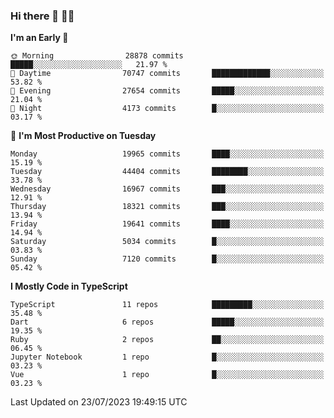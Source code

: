 ### Hi there 👋 🧑‍💻



<!--START_SECTION:waka-->
**I'm an Early 🐤** 

```text
🌞 Morning                28878 commits       █████░░░░░░░░░░░░░░░░░░░░   21.97 % 
🌆 Daytime                70747 commits       █████████████░░░░░░░░░░░░   53.82 % 
🌃 Evening                27654 commits       █████░░░░░░░░░░░░░░░░░░░░   21.04 % 
🌙 Night                  4173 commits        █░░░░░░░░░░░░░░░░░░░░░░░░   03.17 % 
```
📅 **I'm Most Productive on Tuesday** 

```text
Monday                   19965 commits       ████░░░░░░░░░░░░░░░░░░░░░   15.19 % 
Tuesday                  44404 commits       ████████░░░░░░░░░░░░░░░░░   33.78 % 
Wednesday                16967 commits       ███░░░░░░░░░░░░░░░░░░░░░░   12.91 % 
Thursday                 18321 commits       ███░░░░░░░░░░░░░░░░░░░░░░   13.94 % 
Friday                   19641 commits       ████░░░░░░░░░░░░░░░░░░░░░   14.94 % 
Saturday                 5034 commits        █░░░░░░░░░░░░░░░░░░░░░░░░   03.83 % 
Sunday                   7120 commits        █░░░░░░░░░░░░░░░░░░░░░░░░   05.42 % 
```


**I Mostly Code in TypeScript** 

```text
TypeScript               11 repos            █████████░░░░░░░░░░░░░░░░   35.48 % 
Dart                     6 repos             █████░░░░░░░░░░░░░░░░░░░░   19.35 % 
Ruby                     2 repos             ██░░░░░░░░░░░░░░░░░░░░░░░   06.45 % 
Jupyter Notebook         1 repo              █░░░░░░░░░░░░░░░░░░░░░░░░   03.23 % 
Vue                      1 repo              █░░░░░░░░░░░░░░░░░░░░░░░░   03.23 % 
```




 Last Updated on 23/07/2023 19:49:15 UTC
<!--END_SECTION:waka-->



